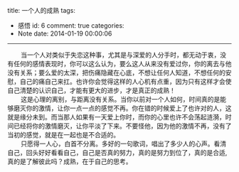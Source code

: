 title: 一个人的成熟
tags:
  - 感悟
id: 6
comment: true
categories:
  - Note
date: 2014-01-19 00:00:06
---

<div style="font-size: 14px;"><span style="padding-left: 30px;">当一个人对类似于失恋这种事，尤其是与深爱的人分手时，都无动于衷，没有任何的感情表现时，你可以这么认为，要么这人从来没有爱过你，你的离去与他没有关系；要么爱的太深，把伤痛隐藏在心底，不想让任何人知道，不想任何的安慰，自己的痛自己来扛。也许你会觉得这样的人心机有点重，因为只有这样才会使自己清楚的认识自己，才能有更大的进步，才是真正的成熟！</span></div>

<div style="font-size: 14px;"><span style="padding-left: 30px;">这是心理的离别，与距离没有关系。当你以前对一个人如何，时间真的是能够磨灭你的激情，让你一点一点的感觉不再。你在错的时候爱上了也许对的人，这就是缘分未到。而当那人如果有一天爱上你时，而你的心里也许不会荡起涟漪，时间已经将你的激情磨灭，让你平淡了下来。不要怪他，因为他的激情不再，没有了当初的感觉，就是在一起也是不合适的。</span></div>

<div style="font-size: 14px;"><span style="padding-left: 30px;">只愿得一人心，白首不分离。多好的一句歌词，唱出了多少人的心声。看清自己，回头好好看看自己，自己是否真的努力，真的是努力到位了，真的是合适,真的是了解彼此吗？成熟，在于自己的思考。</span></div>